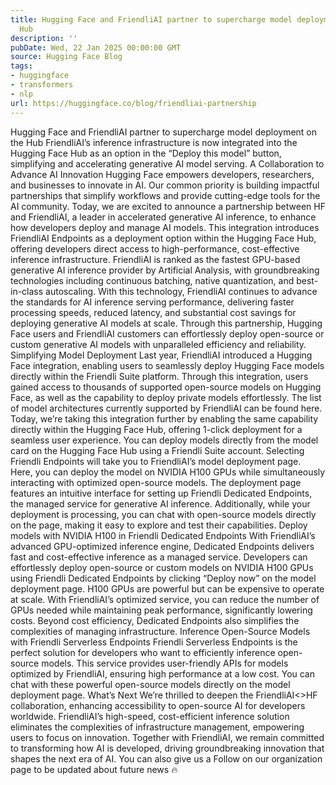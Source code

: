 ```yaml
---
title: Hugging Face and FriendliAI partner to supercharge model deployment on the
  Hub
description: ''
pubDate: Wed, 22 Jan 2025 00:00:00 GMT
source: Hugging Face Blog
tags:
- huggingface
- transformers
- nlp
url: https://huggingface.co/blog/friendliai-partnership
---
```


Hugging Face and FriendliAI partner to supercharge model deployment on the Hub
FriendliAI’s inference infrastructure is now integrated into the Hugging Face Hub as an option in the “Deploy this model” button, simplifying and accelerating generative AI model serving.
A Collaboration to Advance AI Innovation
Hugging Face empowers developers, researchers, and businesses to innovate in AI. Our common priority is building impactful partnerships that simplify workflows and provide cutting-edge tools for the AI community.
Today, we are excited to announce a partnership between HF and FriendliAI, a leader in accelerated generative AI inference, to enhance how developers deploy and manage AI models. This integration introduces FriendliAI Endpoints as a deployment option within the Hugging Face Hub, offering developers direct access to high-performance, cost-effective inference infrastructure.
FriendliAI is ranked as the fastest GPU-based generative AI inference provider by Artificial Analysis, with groundbreaking technologies including continuous batching, native quantization, and best-in-class autoscaling. With this technology, FriendliAI continues to advance the standards for AI inference serving performance, delivering faster processing speeds, reduced latency, and substantial cost savings for deploying generative AI models at scale. Through this partnership, Hugging Face users and FriendliAI customers can effortlessly deploy open-source or custom generative AI models with unparalleled efficiency and reliability.
Simplifying Model Deployment
Last year, FriendliAI introduced a Hugging Face integration, enabling users to seamlessly deploy Hugging Face models directly within the Friendli Suite platform. Through this integration, users gained access to thousands of supported open-source models on Hugging Face, as well as the capability to deploy private models effortlessly. The list of model architectures currently supported by FriendliAI can be found here.
Today, we’re taking this integration further by enabling the same capability directly within the Hugging Face Hub, offering 1-click deployment for a seamless user experience. You can deploy models directly from the model card on the Hugging Face Hub using a Friendli Suite account.
Selecting Friendli Endpoints will take you to FriendliAI’s model deployment page. Here, you can deploy the model on NVIDIA H100 GPUs while simultaneously interacting with optimized open-source models. The deployment page features an intuitive interface for setting up Friendli Dedicated Endpoints, the managed service for generative AI inference. Additionally, while your deployment is processing, you can chat with open-source models directly on the page, making it easy to explore and test their capabilities.
Deploy models with NVIDIA H100 in Friendli Dedicated Endpoints
With FriendliAI’s advanced GPU-optimized inference engine, Dedicated Endpoints delivers fast and cost-effective inference as a managed service. Developers can effortlessly deploy open-source or custom models on NVIDIA H100 GPUs using Friendli Dedicated Endpoints by clicking “Deploy now” on the model deployment page.
H100 GPUs are powerful but can be expensive to operate at scale. With FriendliAI’s optimized service, you can reduce the number of GPUs needed while maintaining peak performance, significantly lowering costs. Beyond cost efficiency, Dedicated Endpoints also simplifies the complexities of managing infrastructure.
Inference Open-Source Models with Friendli Serverless Endpoints
Friendli Serverless Endpoints is the perfect solution for developers who want to efficiently inference open-source models. This service provides user-friendly APIs for models optimized by FriendliAI, ensuring high performance at a low cost. You can chat with these powerful open-source models directly on the model deployment page.
What’s Next
We’re thrilled to deepen the FriendliAI<>HF collaboration, enhancing accessibility to open-source AI for developers worldwide. FriendliAI’s high-speed, cost-efficient inference solution eliminates the complexities of infrastructure management, empowering users to focus on innovation. Together with FriendliAI, we remain committed to transforming how AI is developed, driving groundbreaking innovation that shapes the next era of AI.
You can also give us a Follow on our organization page to be updated about future news 🔥